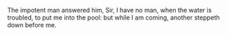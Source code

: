 The impotent man answered him, Sir, I have no man, when the water is troubled, to put me into the pool: but while I am coming, another steppeth down before me.
